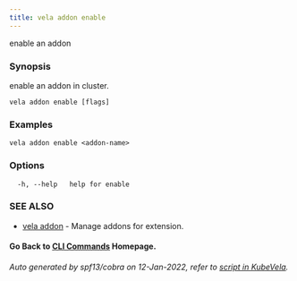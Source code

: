 ```yaml
---
title: vela addon enable
---
```


enable an addon

### Synopsis

enable an addon in cluster.

```
vela addon enable [flags]
```

### Examples

```
vela addon enable <addon-name>
```

### Options

```
  -h, --help   help for enable
```

### SEE ALSO

* [vela addon](vela_addon)	 - Manage addons for extension.

#### Go Back to [CLI Commands](vela) Homepage.


###### Auto generated by spf13/cobra on 12-Jan-2022, refer to [script in KubeVela](https://github.com/oam-dev/kubevela/tree/master/hack/docgen).
